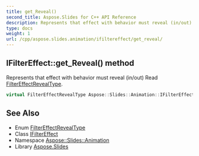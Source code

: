 ```yaml
---
title: get_Reveal()
second_title: Aspose.Slides for C++ API Reference
description: Represents that effect with behavior must reveal (in/out) Read FilterEffectRevealType.
type: docs
weight: 1
url: /cpp/aspose.slides.animation/ifiltereffect/get_reveal/
---
```

## IFilterEffect::get_Reveal() method


Represents that effect with behavior must reveal (in/out) Read [FilterEffectRevealType](../../filtereffectrevealtype/).

```cpp
virtual FilterEffectRevealType Aspose::Slides::Animation::IFilterEffect::get_Reveal()=0
```

## See Also

* Enum [FilterEffectRevealType](../filtereffectrevealtype/)
* Class [IFilterEffect](./)
* Namespace [Aspose::Slides::Animation](../)
* Library [Aspose.Slides](../../)